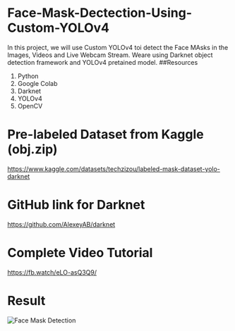 # Face-Mask-Dectection-Using-Custom-YOLOv4
In this project, we will use Custom YOLOv4 toi detect the Face MAsks in the Images, Videos and Live Webcam Stream. Weare using Darknet object detection framework
and YOLOv4 pretained model. 
##Resources
1. Python
2. Google Colab
3. Darknet
4. YOLOv4
5. OpenCV

# Pre-labeled Dataset from Kaggle (obj.zip)
https://www.kaggle.com/datasets/techzizou/labeled-mask-dataset-yolo-darknet
# GitHub link for Darknet
https://github.com/AlexeyAB/darknet
# Complete Video Tutorial
https://fb.watch/eLO-asQ3Q9/

# Result
![Face Mask Detection](https://user-images.githubusercontent.com/56351584/184122666-311e734f-33d0-46b2-84af-2a8e6e8babfc.png)





